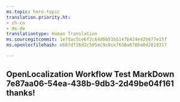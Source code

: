 ```yaml
---
ms.topic: hero-topic
translation.priority.ht:
- zh-cn
- de-de
translationtype: Human Translation
ms.sourcegitcommit: 1e7dac5ce6f2c64d6b51b5147b424e42b677e15f
ms.openlocfilehash: eb8fdf26d2c505ec9c8ce7638a670ba0d2018317

---
```

## OpenLocalization Workflow Test MarkDown 7e87aa06-54ea-438b-9db3-2d49be04f161 thanks!



<!--HONumber=Sep16_HO1-->


